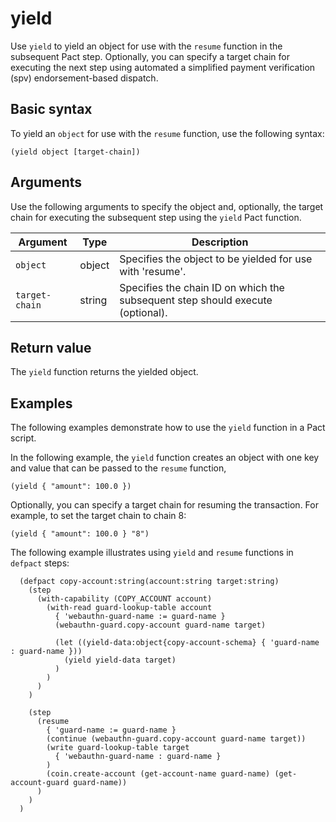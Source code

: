 # yield

Use `yield` to yield an object for use with the `resume` function in the subsequent Pact step. 
Optionally, you can specify a target chain for executing the next step using automated a simplified payment verification (spv) endorsement-based dispatch.

## Basic syntax

To yield an `object` for use with the `resume` function, use the following syntax:

```pact
(yield object [target-chain])
```

## Arguments

Use the following arguments to specify the object and, optionally, the target chain for executing the subsequent step using the `yield` Pact function.

| Argument | Type | Description |
| --- | --- | --- |
| `object` | object | Specifies the object to be yielded for use with 'resume'. |
| `target-chain` | string | Specifies the chain ID on which the subsequent step should execute (optional). |

## Return value

The `yield` function returns the yielded object.

## Examples

The following examples demonstrate how to use the `yield` function in a Pact script. 

In the following example, the `yield` function creates an object with one key and value that can be passed to the `resume` function,

```pact
(yield { "amount": 100.0 })
```

Optionally, you can specify a target chain for resuming the transaction.
For example, to set the target chain to chain 8:

```pact
(yield { "amount": 100.0 } "8")
```

The following example illustrates using `yield` and `resume` functions in `defpact` steps:

```pact
  (defpact copy-account:string(account:string target:string)
    (step
      (with-capability (COPY_ACCOUNT account)
        (with-read guard-lookup-table account
          { 'webauthn-guard-name := guard-name }
          (webauthn-guard.copy-account guard-name target)

          (let ((yield-data:object{copy-account-schema} { 'guard-name : guard-name }))
            (yield yield-data target)
          )
        )
      )
    )

    (step
      (resume 
        { 'guard-name := guard-name }
        (continue (webauthn-guard.copy-account guard-name target))
        (write guard-lookup-table target
          { 'webauthn-guard-name : guard-name }
        )
        (coin.create-account (get-account-name guard-name) (get-account-guard guard-name))
      )
    )
  )
```